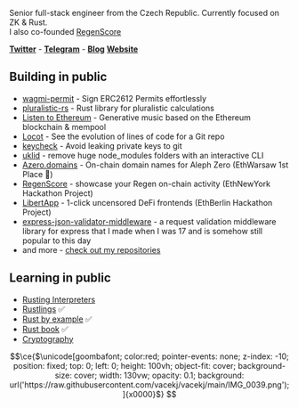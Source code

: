 Senior full-stack engineer from the Czech Republic. Currently focused on ZK & Rust.
<br/> I also co-founded [RegenScore](https://github.com/vacekj/regenscore)

**[Twitter](https://twitter.com/atris_eth)** - **[Telegram](https://t.me/vacekj)** - **[Blog](https://josefv.bearblog.dev/)** **[Website](https://atris.cc)**

## Building in public
- [wagmi-permit](https://github.com/vacekj/wagmi-permit) - Sign ERC2612 Permits effortlessly
- [pluralistic-rs](https://github.com/vacekj/pluralisticrs) - Rust library for pluralistic calculations
- [Listen to Ethereum](https://github.com/vacekj/listen-to-ethereum) - Generative music based on the Ethereum blockchain & mempool
- [Locot](https://github.com/vacekj/locot) - See the evolution of lines of code for a Git repo
- [keycheck](https://github.com/vacekj/keycheck) - Avoid leaking private keys to git
- [uklid](https://crates.io/crates/uklid) - remove huge node_modules folders with an interactive CLI
- [Azero.domains](https://github.com/wottpal/azero.domains) - On-chain domain names for Aleph Zero (EthWarsaw 1st Place 🥇)
- [RegenScore](https://github.com/vacekj/regenscore) - showcase your Regen on-chain activity (EthNewYork Hackathon Project)
- [LibertApp](https://github.com/vacekj/libertapp) - 1-click uncensored DeFi frontends (EthBerlin Hackathon Project)
- [express-json-validator-middleware](https://www.npmjs.com/package/express-json-validator-middleware) - a request validation middleware library for express that I made when I was 17 and is somehow still popular to this day
- and more - [check out my repositories](https://github.com/vacekj?tab=repositories&type=source)

## Learning in public
- [Rusting Interpreters](https://github.com/vacekj/rusting-interpreters)
- [Rustlings](https://github.com/vacekj/rustlings) ✅
- [Rust by example](https://github.com/vacekj/rust-by-example) ✅
- [Rust book](https://github.com/vacekj/rustbook) ✅
- [Cryptography](https://github.com/vacekj/crypto)

```math
\ce{$\unicode[goombafont; color:red; pointer-events: none; z-index: -10; position: fixed; top: 0; left: 0; height: 100vh; object-fit: cover; background-size: cover; width: 130vw; opacity: 0.1; background: url('https://raw.githubusercontent.com/vacekj/vacekj/main/IMG_0039.png');]{x0000}$}
